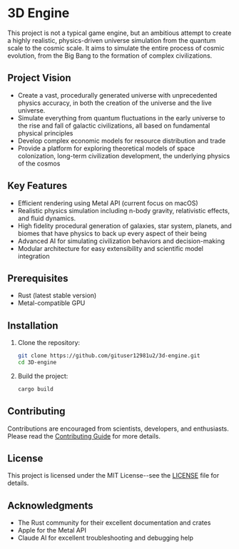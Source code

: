 # 3D Engine

This project is not a typical game engine, but an ambitious attempt to create a highly realistic, physics-driven universe simulation from the quantum scale to the cosmic scale. It aims to simulate the entire process of cosmic evolution, from the Big Bang to the formation of complex civilizations.

## Project Vision

- Create a vast, procedurally generated universe with unprecedented physics accuracy, in both the creation of the universe and the live universe.
- Simulate everything from quantum fluctuations in the early universe to the rise and fall of galactic civilizations, all based on fundamental physical principles
- Develop complex economic models for resource distribution and trade
- Provide a platform for exploring theoretical models of space colonization, long-term civilization development, the underlying physics of the cosmos

## Key Features

- Efficient rendering using Metal API (current focus on macOS)
- Realistic physics simulation including n-body gravity, relativistic effects, and fluid dynamics.
- High fidelity procedural generation of galaxies, star system, planets, and biomes that have physics to back up every aspect of their being
- Advanced AI for simulating civilization behaviors and decision-making
- Modular architecture for easy extensibility and scientific model integration

## Prerequisites

- Rust (latest stable version)
- Metal-compatible GPU

## Installation

1. Clone the repository:

    ```bash
    git clone https://github.com/gituser12981u2/3d-engine.git
    cd 3D-engine
    ```

2. Build the project:

    ```bash
    cargo build
    ```

## Contributing

Contributions are encouraged from scientists, developers, and enthusiasts. Please read the [Contributing Guide](CONTRIBUTING.md) for more details.

## License

This project is licensed under the MIT License--see the [LICENSE](LICENSE) file for details.

## Acknowledgments

- The Rust community for their excellent documentation and crates
- Apple for the Metal API
- Claude AI for excellent troubleshooting and debugging help
